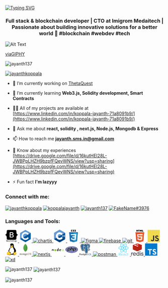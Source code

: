 [![Typing SVG](https://readme-typing-svg.herokuapp.com?font=Fira+Code&weight=1000&size=35&pause=1000&color=40F700&center=true&vCenter=true&width=800&height=100&lines=Hi+%F0%9F%91%8B%2C+I'm+Jayanth+Koppala)](https://git.io/typing-svg)
<h3 align="center">Full stack & blockchain developer | CTO at Imigrom Medaitech | Passionate about building innovative solutions for a better world 🚀 #blockchain #webdev #tech</h3>


![Alt Text](https://media.giphy.com/media/2IudUHdI075HL02Pkk/giphy.gif)

  <p><a href="https://giphy.com/gifs/pudgypenguins-data-code-coding-2IudUHdI075HL02Pkk">viaGIPHY</a></p>

<p align="left"> <img src="https://komarev.com/ghpvc/?username=jayanth137&label=Profile%20views&color=0e75b6&style=flat" alt="jayanth137" /> </p>


<p align="left"> <a href="https://twitter.com/jayanthkoppala" target="blank"><img src="https://img.shields.io/twitter/follow/jayanthkoppala?logo=twitter&style=for-the-badge" alt="jayanthkoppala" /></a> </p>

- 🔭 I’m currently working on [ThetaQuest](https://github.com/Thetaquest)

- 🌱 I’m currently learning **Web3.js, Solidity development,  Smart Contracts**

- 👨‍💻 All of my projects are available at [https://www.linkedin.com/in/koppala-jayanth-71a8091b9/](https://www.linkedin.com/in/koppala-jayanth-71a8091b9/)

- 💬 Ask me about **react, solidity , next.js, Node.js, Mongodb & Express**

- 📫 How to reach me **jayanth.sms.in@gmail.com**

- 📄 Know about my experiences [https://drive.google.com/file/d/16kutHEI28L-JWBPpLHZH9bzpfFQevWNS/view?usp=sharing](https://drive.google.com/file/d/16kutHEI28L-JWBPpLHZH9bzpfFQevWNS/view?usp=sharing)

- ⚡ Fun fact **I'm lazyyy**

<h3 align="left">Connect with me:</h3>
<p align="left">
<a href="https://twitter.com/jayanthkoppala" target="blank"><img align="center" src="https://raw.githubusercontent.com/rahuldkjain/github-profile-readme-generator/master/src/images/icons/Social/twitter.svg" alt="jayanthkoppala" height="30" width="40" /></a>
<a href="https://linkedin.com/in/koppalajayanth" target="blank"><img align="center" src="https://raw.githubusercontent.com/rahuldkjain/github-profile-readme-generator/master/src/images/icons/Social/linked-in-alt.svg" alt="koppalajayanth" height="30" width="40" /></a>
<a href="https://instagram.com/jayanth137" target="blank"><img align="center" src="https://raw.githubusercontent.com/rahuldkjain/github-profile-readme-generator/master/src/images/icons/Social/instagram.svg" alt="jayanth137" height="30" width="40" /></a>
<a href="https://discord.gg/FakeName#3976" target="blank"><img align="center" src="https://raw.githubusercontent.com/rahuldkjain/github-profile-readme-generator/master/src/images/icons/Social/discord.svg" alt="FakeName#3976" height="30" width="40" /></a>
</p>

<h3 align="left">Languages and Tools:</h3>
 <a href="https://getbootstrap.com" target="_blank" rel="noreferrer"> <img src="https://raw.githubusercontent.com/devicons/devicon/master/icons/bootstrap/bootstrap-plain-wordmark.svg" alt="bootstrap" width="40" height="40"/> </a> <a href="https://www.cprogramming.com/" target="_blank" rel="noreferrer"> <img src="https://raw.githubusercontent.com/devicons/devicon/master/icons/c/c-original.svg" alt="c" width="40" height="40"/> </a> <a href="https://www.chartjs.org" target="_blank" rel="noreferrer"> <img src="https://www.chartjs.org/media/logo-title.svg" alt="chartjs" width="40" height="40"/> </a> <a href="https://www.w3schools.com/cpp/" target="_blank" rel="noreferrer"> <img src="https://raw.githubusercontent.com/devicons/devicon/master/icons/cplusplus/cplusplus-original.svg" alt="cplusplus" width="40" height="40"/> </a> <a href="https://www.w3schools.com/css/" target="_blank" rel="noreferrer"> <img src="https://raw.githubusercontent.com/devicons/devicon/master/icons/css3/css3-original-wordmark.svg" alt="css3" width="40" height="40"/> </a> <a href="https://www.figma.com/" target="_blank" rel="noreferrer"> <img src="https://www.vectorlogo.zone/logos/figma/figma-icon.svg" alt="figma" width="40" height="40"/> </a> <a href="https://firebase.google.com/" target="_blank" rel="noreferrer"> <img src="https://www.vectorlogo.zone/logos/firebase/firebase-icon.svg" alt="firebase" width="40" height="40"/> </a> <a href="https://git-scm.com/" target="_blank" rel="noreferrer"> <img src="https://www.vectorlogo.zone/logos/git-scm/git-scm-icon.svg" alt="git" width="40" height="40"/> </a> <a href="https://www.w3.org/html/" target="_blank" rel="noreferrer"> <img src="https://raw.githubusercontent.com/devicons/devicon/master/icons/html5/html5-original-wordmark.svg" alt="html5" width="40" height="40"/> </a> <a href="https://developer.mozilla.org/en-US/docs/Web/JavaScript" target="_blank" rel="noreferrer"> <img src="https://raw.githubusercontent.com/devicons/devicon/master/icons/javascript/javascript-original.svg" alt="javascript" width="40" height="40"/> </a> <a href="https://www.linux.org/" target="_blank" rel="noreferrer"> <img src="https://raw.githubusercontent.com/devicons/devicon/master/icons/linux/linux-original.svg" alt="linux" width="40" height="40"/> </a> <a href="https://www.mongodb.com/" target="_blank" rel="noreferrer"> <img src="https://raw.githubusercontent.com/devicons/devicon/master/icons/mongodb/mongodb-original-wordmark.svg" alt="mongodb" width="40" height="40"/> </a> <a href="https://nextjs.org/" target="_blank" rel="noreferrer"> <img src="https://cdn.worldvectorlogo.com/logos/nextjs-2.svg" alt="nextjs" width="40" height="40"/> </a> <a href="https://nodejs.org" target="_blank" rel="noreferrer"> <img src="https://raw.githubusercontent.com/devicons/devicon/master/icons/nodejs/nodejs-original-wordmark.svg" alt="nodejs" width="40" height="40"/> </a> <a href="https://www.php.net" target="_blank" rel="noreferrer"> <img src="https://raw.githubusercontent.com/devicons/devicon/master/icons/php/php-original.svg" alt="php" width="40" height="40"/> </a> <a href="https://www.postgresql.org" target="_blank" rel="noreferrer"> <img src="https://raw.githubusercontent.com/devicons/devicon/master/icons/postgresql/postgresql-original-wordmark.svg" alt="postgresql" width="40" height="40"/> </a> <a href="https://postman.com" target="_blank" rel="noreferrer"> <img src="https://www.vectorlogo.zone/logos/getpostman/getpostman-icon.svg" alt="postman" width="40" height="40"/> </a> <a href="https://reactjs.org/" target="_blank" rel="noreferrer"> <img src="https://raw.githubusercontent.com/devicons/devicon/master/icons/react/react-original-wordmark.svg" alt="react" width="40" height="40"/> </a> <a href="https://redis.io" target="_blank" rel="noreferrer"> <img src="https://raw.githubusercontent.com/devicons/devicon/master/icons/redis/redis-original-wordmark.svg" alt="redis" width="40" height="40"/> </a> <a href="https://www.typescriptlang.org/" target="_blank" rel="noreferrer"> <img src="https://raw.githubusercontent.com/devicons/devicon/master/icons/typescript/typescript-original.svg" alt="typescript" width="40" height="40"/> </a> <a href="https://www.adobe.com/products/xd.html" target="_blank" rel="noreferrer"> <img src="https://cdn.worldvectorlogo.com/logos/adobe-xd.svg" alt="xd" width="40" height="40"/> </a> </p>

<p><img align="left" src="https://github-readme-stats.vercel.app/api/top-langs?username=jayanth137&show_icons=true&locale=en&layout=compact" alt="jayanth137" /></p>

<p>&nbsp;<img align="center" src="https://github-readme-stats.vercel.app/api?username=jayanth137&show_icons=true&locale=en" alt="jayanth137" /></p>

<p><img align="center" src="https://github-readme-streak-stats.herokuapp.com/?user=jayanth137&" alt="jayanth137" /></p>

